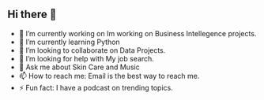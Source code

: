 ## Hi there 👋



- 🔭 I’m currently working on Im working on Business Intellegence projects. 
- 🌱 I’m currently learning Python
- 👯 I’m looking to collaborate on Data Projects.
- 🤔 I’m looking for help with My job search.
- 💬 Ask me about Skin Care and Music
- 📫 How to reach me: Email is the best way to reach me.
- ⚡ Fun fact: I have a podcast on trending topics.
